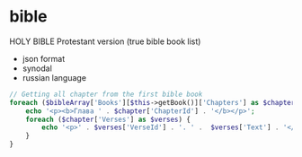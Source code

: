 # bible
HOLY BIBLE Protestant version (true bible book list)

+ json format
+ synodal
+ russian language


```php
// Getting all chapter from the first bible book
foreach ($bibleArray['Books'][$this->getBook()]['Chapters'] as $chapter) {
    echo '<p><b>Глава ' . $chapter['ChapterId'] . '</b></p>';
    foreach ($chapter['Verses'] as $verses) {
        echo '<p>' . $verses['VerseId'] . '. ' .  $verses['Text'] . '</p>';
    }
}
```
